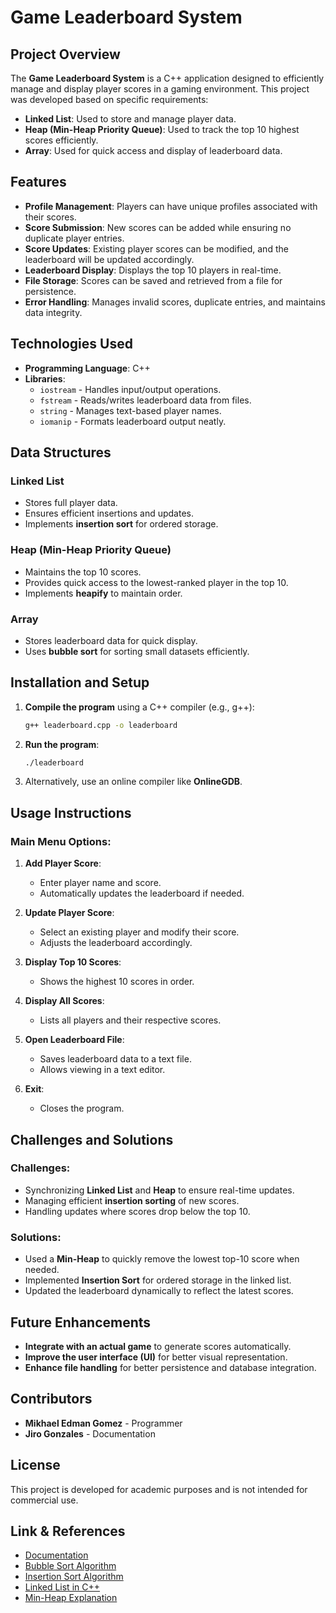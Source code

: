 # Game Leaderboard System

## Project Overview
The **Game Leaderboard System** is a C++ application designed to efficiently manage and display player scores in a gaming environment. This project was developed based on specific requirements:
- **Linked List**: Used to store and manage player data.
- **Heap (Min-Heap Priority Queue)**: Used to track the top 10 highest scores efficiently.
- **Array**: Used for quick access and display of leaderboard data.

## Features
- **Profile Management**: Players can have unique profiles associated with their scores.
- **Score Submission**: New scores can be added while ensuring no duplicate player entries.
- **Score Updates**: Existing player scores can be modified, and the leaderboard will be updated accordingly.
- **Leaderboard Display**: Displays the top 10 players in real-time.
- **File Storage**: Scores can be saved and retrieved from a file for persistence.
- **Error Handling**: Manages invalid scores, duplicate entries, and maintains data integrity.

## Technologies Used
- **Programming Language**: C++
- **Libraries**:
  - `iostream` - Handles input/output operations.
  - `fstream` - Reads/writes leaderboard data from files.
  - `string` - Manages text-based player names.
  - `iomanip` - Formats leaderboard output neatly.

## Data Structures
### **Linked List**
- Stores full player data.
- Ensures efficient insertions and updates.
- Implements **insertion sort** for ordered storage.

### **Heap (Min-Heap Priority Queue)**
- Maintains the top 10 scores.
- Provides quick access to the lowest-ranked player in the top 10.
- Implements **heapify** to maintain order.

### **Array**
- Stores leaderboard data for quick display.
- Uses **bubble sort** for sorting small datasets efficiently.

## Installation and Setup
1. **Compile the program** using a C++ compiler (e.g., g++):
   ```sh
   g++ leaderboard.cpp -o leaderboard
   ```
2. **Run the program**:
   ```sh
   ./leaderboard
   ```
3. Alternatively, use an online compiler like **OnlineGDB**.

## Usage Instructions
### **Main Menu Options:**
1. **Add Player Score**:
   - Enter player name and score.
   - Automatically updates the leaderboard if needed.

2. **Update Player Score**:
   - Select an existing player and modify their score.
   - Adjusts the leaderboard accordingly.

3. **Display Top 10 Scores**:
   - Shows the highest 10 scores in order.

4. **Display All Scores**:
   - Lists all players and their respective scores.

5. **Open Leaderboard File**:
   - Saves leaderboard data to a text file.
   - Allows viewing in a text editor.

6. **Exit**:
   - Closes the program.

## Challenges and Solutions
### **Challenges:**
- Synchronizing **Linked List** and **Heap** to ensure real-time updates.
- Managing efficient **insertion sorting** of new scores.
- Handling updates where scores drop below the top 10.

### **Solutions:**
- Used a **Min-Heap** to quickly remove the lowest top-10 score when needed.
- Implemented **Insertion Sort** for ordered storage in the linked list.
- Updated the leaderboard dynamically to reflect the latest scores.

## Future Enhancements
- **Integrate with an actual game** to generate scores automatically.
- **Improve the user interface (UI)** for better visual representation.
- **Enhance file handling** for better persistence and database integration.

## Contributors
- **Mikhael Edman Gomez** - Programmer
- **Jiro Gonzales** - Documentation

## License
This project is developed for academic purposes and is not intended for commercial use.

## Link & References
- [Documentation](https://docs.google.com/document/d/1UBN_P3klfGtZclKHItBNM2Ct4FPYBcPORdNm2MvxexM/edit?usp=sharing)
- [Bubble Sort Algorithm](https://www.programiz.com/dsa/bubble-sort)
- [Insertion Sort Algorithm](https://www.geeksforgeeks.org/insertion-sort-algorithm/)
- [Linked List in C++](https://www.geeksforgeeks.org/program-to-implement-singly-linked-list-in-c-using-class/)
- [Min-Heap Explanation](https://www.youtube.com/watch?v=pAU21g-jBiE)

